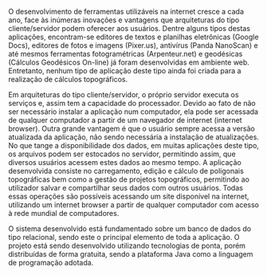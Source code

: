 O desenvolvimento de ferramentas utilizáveis na          internet cresce a cada ano, face às inúmeras inovações e vantagens     que arquiteturas do tipo cliente/servidor podem oferecer aos usuários. Dentre alguns tipos destas aplicações, encontram-se editores de textos e planilhas eletrônicas (Google Docs), editores de fotos e imagens (Pixer.us), antivírus (Panda NanoScan) e até mesmos ferramentas fotogramétricas (Arpenteur.net) e geodésicas (Cálculos Geodésicos On-line) já foram desenvolvidas em ambiente web. Entretanto, nenhum tipo de aplicação deste tipo ainda foi criada para a realização de cálculos topográficos.

Em arquiteturas do tipo cliente/servidor, o próprio servidor executa os serviços e, assim tem a capacidade do processador. Devido ao fato de não ser necessário instalar a aplicação num computador, ela pode ser acessada de qualquer computador a partir de um navegador de internet (internet browser). Outra grande vantagem é que o usuário sempre acessa a versão atualizada da aplicação, não sendo necessária a instalação de atualizações. No que tange a disponibilidade dos dados, em muitas aplicações deste tipo, os arquivos podem ser estocados no servidor, permitindo assim, que diversos usuários acessem estes dados ao mesmo tempo. A aplicação desenvolvida consiste no carregamento, edição e cálculo de poligonais topográficas bem como a gestão de projetos topográficos, permitindo ao utilizador salvar e compartilhar seus dados com outros usuários. Todas essas operações são possíveis acessando um site disponível na internet, utilizando um internet browser a partir de qualquer computador com acesso à rede mundial de computadores.

O sistema desenvolvido está fundamentado sobre um banco de dados do tipo relacional, sendo este o principal elemento de toda a aplicação. O projeto está sendo desenvolvido utilizando tecnologias de ponta, porém distribuídas de forma gratuita, sendo a plataforma Java como a linguagem de programação adotada.